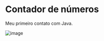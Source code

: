 # Contador de números
Meu primeiro contato com Java.


![image](https://user-images.githubusercontent.com/121972347/226334188-e236c560-4c8a-47a6-baea-6d0f820614bc.png)

